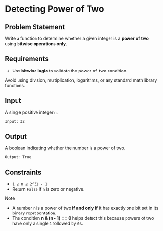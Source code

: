 # Detecting Power of Two

## Problem Statement

Write a function to determine whether a given integer is a **power of two** using **bitwise operations only**.

## Requirements

- Use **bitwise logic** to validate the power-of-two condition.

Avoid using division, multiplication, logarithms, or any standard math library functions.

## Input

A single positive integer `n`.

```bash
Input: 32
```

## Output

A boolean indicating whether the number is a power of two.

```bash
Output: True
```

## Constraints

- `1 ≤ n ≤ 2^31 - 1`
- Return `False` if `n` is zero or negative.

> [!NOTE]
>
> - A number `n` is a power of two **if and only if** it has exactly one bit set in its binary representation.
> - The condition **n & (n - 1) == 0** helps detect this because powers of two have only a single `1` followed by `0`s.
